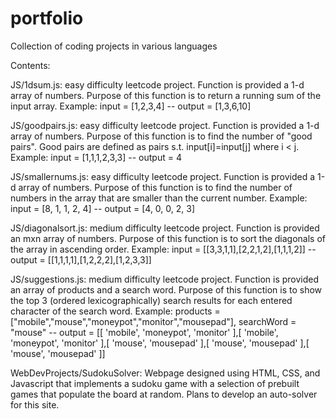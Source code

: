 # portfolio
Collection of coding projects in various languages

Contents:

JS/1dsum.js: easy difficulty leetcode project. Function is provided a 1-d array of numbers. Purpose of this function is to return a running sum of the input array.
Example: input = [1,2,3,4] -- output = [1,3,6,10]

JS/goodpairs.js: easy difficulty leetcode project. Function is provided a 1-d array of numbers. Purpose of this function is to find the number of "good pairs". Good pairs are defined as pairs s.t. input[i]=input[j] where i < j.
Example: input = [1,1,1,2,3,3] -- output = 4

JS/smallernums.js: easy difficulty leetcode project. Function is provided a 1-d array of numbers. Purpose of this function is to find the number of numbers in the array that are smaller than the current number.
Example: input = [8, 1, 1, 2, 4] -- output = [4, 0, 0, 2, 3]

JS/diagonalsort.js: medium difficulty leetcode project. Function is provided an mxn array of numbers. Purpose of this function is to sort the diagonals of the array in ascending order.
Example: input = [[3,3,1,1],[2,2,1,2],[1,1,1,2]] -- output = [[1,1,1,1],[1,2,2,2],[1,2,3,3]]

JS/suggestions.js: medium difficulty leetcode project. Function is provided an array of products and a search word. Purpose of this function is to show the top 3 (ordered lexicographically) search results for each entered character of the search word.
Example: products = ["mobile","mouse","moneypot","monitor","mousepad"], searchWord = "mouse" -- output = [[ 'mobile', 'moneypot', 'monitor' ],[ 'mobile', 'moneypot', 'monitor' ],[ 'mouse', 'mousepad' ],[ 'mouse', 'mousepad' ],[ 'mouse', 'mousepad' ]]

WebDevProjects/SudokuSolver: Webpage designed using HTML, CSS, and Javascript that implements a sudoku game with a selection of prebuilt games that populate the board at random. Plans to develop an auto-solver for this site.
